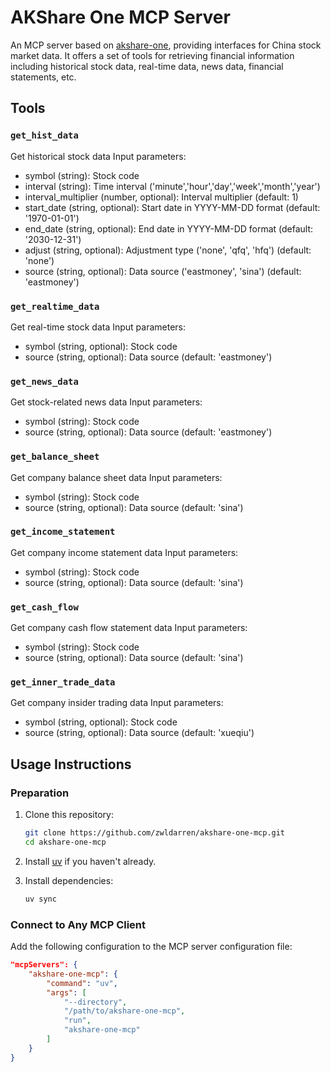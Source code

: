 # AKShare One MCP Server

An MCP server based on [akshare-one](https://github.com/zwldarren/akshare-one), providing interfaces for China stock market data. It offers a set of tools for retrieving financial information including historical stock data, real-time data, news data, financial statements, etc.

## Tools

### `get_hist_data`

Get historical stock data
Input parameters:

- symbol (string): Stock code
- interval (string): Time interval ('minute','hour','day','week','month','year')
- interval_multiplier (number, optional): Interval multiplier (default: 1)
- start_date (string, optional): Start date in YYYY-MM-DD format (default: '1970-01-01')
- end_date (string, optional): End date in YYYY-MM-DD format (default: '2030-12-31')
- adjust (string, optional): Adjustment type ('none', 'qfq', 'hfq') (default: 'none')
- source (string, optional): Data source ('eastmoney', 'sina') (default: 'eastmoney')

### `get_realtime_data`

Get real-time stock data
Input parameters:

- symbol (string, optional): Stock code
- source (string, optional): Data source (default: 'eastmoney')

### `get_news_data`

Get stock-related news data
Input parameters:

- symbol (string): Stock code
- source (string, optional): Data source (default: 'eastmoney')

### `get_balance_sheet`

Get company balance sheet data
Input parameters:

- symbol (string): Stock code
- source (string, optional): Data source (default: 'sina')

### `get_income_statement`

Get company income statement data
Input parameters:

- symbol (string): Stock code
- source (string, optional): Data source (default: 'sina')

### `get_cash_flow`

Get company cash flow statement data
Input parameters:

- symbol (string): Stock code
- source (string, optional): Data source (default: 'sina')

### `get_inner_trade_data`

Get company insider trading data
Input parameters:

- symbol (string, optional): Stock code
- source (string, optional): Data source (default: 'xueqiu')

## Usage Instructions

### Preparation

1. Clone this repository:

    ```bash
    git clone https://github.com/zwldarren/akshare-one-mcp.git
    cd akshare-one-mcp
    ```

2. Install [uv](<https://docs.astral.sh/uv/getting-started/installation/>) if you haven't already.

3. Install dependencies:

    ```bash
    uv sync
    ```

### Connect to Any MCP Client

Add the following configuration to the MCP server configuration file:

```json
"mcpServers": {
    "akshare-one-mcp": {
        "command": "uv",
        "args": [
            "--directory",
            "/path/to/akshare-one-mcp",
            "run",
            "akshare-one-mcp"
        ]
    }
}
```
